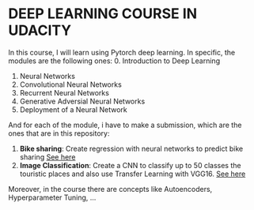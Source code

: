 # DEEP LEARNING COURSE IN UDACITY
In this course, I will learn using Pytorch deep learning. In specific, the modules are the following ones:
0. Introduction to Deep Learning
1. Neural Networks
2. Convolutional Neural Networks
3. Recurrent Neural Networks
4. Generative Adversial Neural Networks
5. Deployment of a Neural Network

And for each of the module, i have to make a submission, which are the ones that are in this repository:
1. **Bike sharing**: Create regression with neural networks to predict bike sharing <a href="https://github.com/Nil-Andreu/deep-learning/tree/master/submission_bike-sharing">See here</a>
2. **Image Classification**: Create a CNN to classify up to 50 classes the touristic places and also use Transfer Learning with VGG16. <a href="https://github.com/Nil-Andreu/deep-learning/tree/master/submission_landmark">See here</a>

Moreover, in the course there are concepts like Autoencoders, Hyperparameter Tuning, ... 

